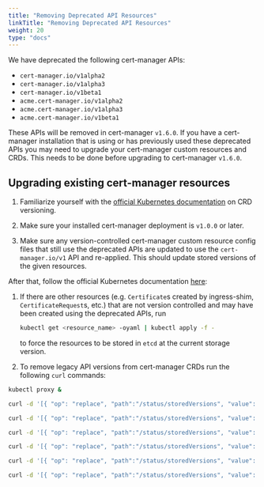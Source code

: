 ```yaml
---
title: "Removing Deprecated API Resources"
linkTitle: "Removing Deprecated API Resources"
weight: 20
type: "docs"
---
```


We have deprecated the following cert-manager APIs: 

- `cert-manager.io/v1alpha2`
- `cert-manager.io/v1alpha3`
- `cert-manager.io/v1beta1`
- `acme.cert-manager.io/v1alpha2`
- `acme.cert-manager.io/v1alpha3`
- `acme.cert-manager.io/v1beta1`

These APIs will be removed in cert-manager `v1.6.0`.
If you have a cert-manager installation that is using or has previously used these deprecated APIs you may need to upgrade your cert-manager custom resources and CRDs. This needs to be done before upgrading to cert-manager `v1.6.0`. 


## Upgrading existing cert-manager resources

1. Familiarize yourself with the [official Kubernetes documentation](https://kubernetes.io/docs/tasks/extend-kubernetes/custom-resources/custom-resource-definition-versioning/#writing-reading-and-updating-versioned-customresourcedefinition-objects) on CRD versioning.
2. Make sure your installed cert-manager deployment is `v1.0.0` or later.

3. Make sure any version-controlled cert-manager custom resource config files that still use the deprecated APIs are updated to use the `cert-manager.io/v1` API and re-applied. This should update stored versions of the given resources.

After that, follow the official Kubernetes documentation [here](https://kubernetes.io/docs/tasks/extend-kubernetes/custom-resources/custom-resource-definition-versioning/#upgrade-existing-objects-to-a-new-stored-version):

1. If there are other resources (e.g. `Certificate`s created by ingress-shim, `CertificateRequest`s, etc.) that are not version controlled and may have been created using the deprecated APIs, run
   ```bash
   kubectl get <resource_name> -oyaml | kubectl apply -f -
   ```
   to force the resources to be stored in `etcd` at the current storage version.

2. To remove legacy API versions from cert-manager CRDs run the following `curl` commands:

```bash
kubectl proxy &

curl -d '[{ "op": "replace", "path":"/status/storedVersions", "value": ["v1"] }]' -H "Content-Type: application/json-patch+json"  -X PATCH http://localhost:8001/apis/apiextensions.k8s.io/v1/customresourcedefinitions/certificates.cert-manager.io/status

curl -d '[{ "op": "replace", "path":"/status/storedVersions", "value": ["v1"] }]' -H "Content-Type: application/json-patch+json"  -X PATCH http://localhost:8001/apis/apiextensions.k8s.io/v1/customresourcedefinitions/certificaterequests.cert-manager.io/status

curl -d '[{ "op": "replace", "path":"/status/storedVersions", "value": ["v1"] }]' -H "Content-Type: application/json-patch+json"  -X PATCH http://localhost:8001/apis/apiextensions.k8s.io/v1/customresourcedefinitions/issuers.cert-manager.io/status

curl -d '[{ "op": "replace", "path":"/status/storedVersions", "value": ["v1"] }]' -H "Content-Type: application/json-patch+json"  -X PATCH http://localhost:8001/apis/apiextensions.k8s.io/v1/customresourcedefinitions/clusterissuers.cert-manager.io/status

curl -d '[{ "op": "replace", "path":"/status/storedVersions", "value": ["v1"] }]' -H "Content-Type: application/json-patch+json"  -X PATCH http://localhost:8001/apis/apiextensions.k8s.io/v1/customresourcedefinitions/orders.acme.cert-manager.io/status

curl -d '[{ "op": "replace", "path":"/status/storedVersions", "value": ["v1"] }]' -H "Content-Type: application/json-patch+json"  -X PATCH http://localhost:8001/apis/apiextensions.k8s.io/v1/customresourcedefinitions/challenges.acme.cert-manager.io/status
```
